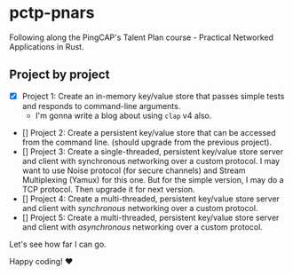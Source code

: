 # pctp-pnars
Following along the PingCAP's Talent Plan course - Practical Networked Applications in Rust.

## Project by project
- [x] Project 1: Create an in-memory key/value store that passes simple tests and responds to command-line arguments.
    - I'm gonna write a blog about using `clap` v4 also.
- [] Project 2: Create a persistent key/value store that can be accessed from the command line. (should upgrade from the previous project).
- [] Project 3: Create a single-threaded, persistent key/value store server and client with synchronous networking over a custom protocol.
I may want to use Noise protocol (for secure channels) and Stream Multiplexing (Yamux) for this one. But for the simple version, I may do a TCP
protocol. Then upgrade it for next version.
- [] Project 4: Create a multi-threaded, persistent key/value store server and client with _synchronous_ networking over a custom protocol.
- [] Project 5: Create a multi-threaded, persistent key/value store server and client with _asynchronous_ networking over a custom protocol.


Let's see how far I can go.

Happy coding! :heart:
